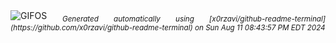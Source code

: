 <div align="justify">
<picture>
    <source media="(prefers-color-scheme: dark)" srcset="https://i.ibb.co/QQc5JQC/output-gif.gif">
    <source media="(prefers-color-scheme: light)" srcset="https://i.ibb.co/QQc5JQC/output-gif.gif">
    <img alt="GIFOS" src="https://i.ibb.co/QQc5JQC/output-gif.gif">
</picture>
<sub><i>Generated automatically using [x0rzavi/github-readme-terminal](https://github.com/x0rzavi/github-readme-terminal) on Sun Aug 11 08:43:57 PM EDT 2024</i></sub>
</div>

<!--  -->